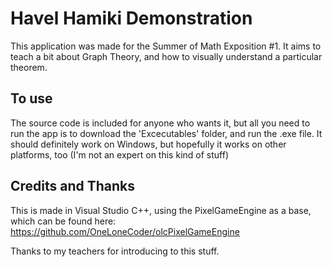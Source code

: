 # Havel Hamiki Demonstration

This application was made for the Summer of Math Exposition #1. It aims to teach a bit about Graph Theory, and how to visually understand a particular theorem.

## To use

The source code is included for anyone who wants it, but all you need to run the app is to download the 'Excecutables' folder, and run the .exe file. It should definitely work on Windows, but hopefully it works on other platforms, too (I'm not an expert on this kind of stuff)

## Credits and Thanks

This is made in Visual Studio C++, using the PixelGameEngine as a base, which can be found here: https://github.com/OneLoneCoder/olcPixelGameEngine

Thanks to my teachers for introducing to this stuff.


